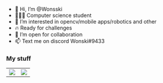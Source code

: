- 👋 Hi, I’m @Wonsski
- 👨🏻‍🎓 Computer science student
- 👀 I’m interested in opencv/mobile apps/robotics and other
- 🔥 Ready for challenges
- 💞️ I’m open for collaboration
- 📫 Text me on discord Wonski#9433

<h3>My stuff</h3>
<table>
<tr>
  <td><img src='https://github.com/Wonsski/advanced_lane_detection_opencv/raw/main/screenshots/result.gif'></td>
  <td><img src='https://github.com/pkkamil/Vastum/raw/main/Mobile/gifs/camera.gif'></td>
</tr>
</table>
<!---
Wonsski/Wonsski is a ✨ special ✨ repository because its `README.md` (this file) appears on your GitHub profile.
You can click the Preview link to take a look at your changes.
--->
